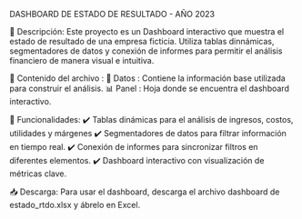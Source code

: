 DASHBOARD DE ESTADO DE RESULTADO - AÑO 2023

📌 Descripción: 
Este proyecto es un Dashboard interactivo que muestra el estado de resultado de una empresa ficticia. Utiliza tablas dinnámicas, segmentadores de datos y conexión de informes para permitir el análisis financiero de manera visual e intuitiva.

📁 Contenido del archivo : 
📄 Datos : Contiene la información base utilizada para construir el análisis.
📊 Panel : Hoja donde se encuentra el dashboard interactivo.


🔹 Funcionalidades: 
✔️ Tablas dinámicas para el análisis de ingresos, costos, utilidades y márgenes
✔️ Segmentadores de datos para filtrar información en tiempo real.
✔️ Conexión de informes para sincronizar filtros en diferentes elementos.
✔️ Dashboard interactivo con visualización de métricas clave.

📥 Descarga: 
Para usar el dashboard, descarga el archivo dashboard de estado_rtdo.xlsx y ábrelo en Excel.
